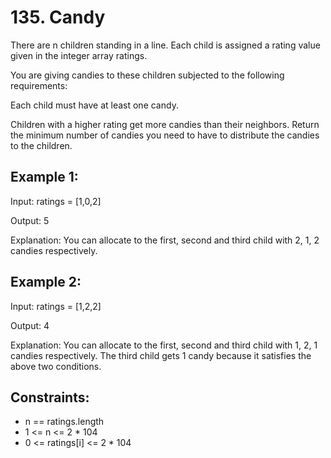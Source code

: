 # 135. Candy
There are n children standing in a line. Each child is assigned a rating value given in the integer array ratings.

You are giving candies to these children subjected to the following requirements:

Each child must have at least one candy.<p>
Children with a higher rating get more candies than their neighbors.
Return the minimum number of candies you need to have to distribute the candies to the children.

 

## Example 1:

Input: ratings = [1,0,2]<p>
Output: 5<p>
Explanation: You can allocate to the first, second and third child with 2, 1, 2 candies respectively.
## Example 2:

Input: ratings = [1,2,2]<p>
Output: 4<p>
Explanation: You can allocate to the first, second and third child with 1, 2, 1 candies respectively.
The third child gets 1 candy because it satisfies the above two conditions.
 

## Constraints:

- n == ratings.length
- 1 <= n <= 2 * 104
- 0 <= ratings[i] <= 2 * 104